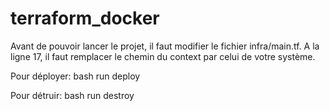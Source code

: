 # terraform_docker

Avant de pouvoir lancer le projet, il faut modifier le fichier infra/main.tf.
A la ligne 17, il faut remplacer le chemin du context par celui de votre système.

Pour déployer: bash run deploy

Pour détruir: bash run destroy
